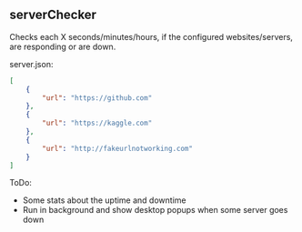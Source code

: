 ## serverChecker

Checks each X seconds/minutes/hours, if the configured websites/servers, are responding or are down.

server.json:

```json
[
    {
        "url": "https://github.com"
    },
    {
        "url": "https://kaggle.com"
    },
    {
        "url": "http://fakeurlnotworking.com"
    }
]
```


ToDo:
- Some stats about the uptime and downtime
- Run in background and show desktop popups when some server goes down
